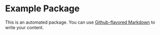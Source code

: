 # Example Package

This is an automated package. You can use
[Github-flavored Markdown](https://github.com/abhi9520/)
to write your content.